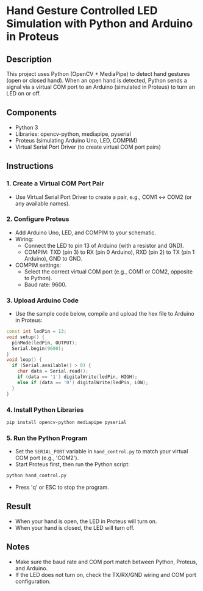 # Hand Gesture Controlled LED Simulation with Python and Arduino in Proteus

## Description
This project uses Python (OpenCV + MediaPipe) to detect hand gestures (open or closed hand). When an open hand is detected, Python sends a signal via a virtual COM port to an Arduino (simulated in Proteus) to turn an LED on or off.

## Components
- Python 3
- Libraries: opencv-python, mediapipe, pyserial
- Proteus (simulating Arduino Uno, LED, COMPIM)
- Virtual Serial Port Driver (to create virtual COM port pairs)

## Instructions

### 1. Create a Virtual COM Port Pair
- Use Virtual Serial Port Driver to create a pair, e.g., COM1 ↔ COM2 (or any available names).

### 2. Configure Proteus
- Add Arduino Uno, LED, and COMPIM to your schematic.
- Wiring:
  - Connect the LED to pin 13 of Arduino (with a resistor and GND).
  - COMPIM: TXD (pin 3) to RX (pin 0 Arduino), RXD (pin 2) to TX (pin 1 Arduino), GND to GND.
- COMPIM settings:
  - Select the correct virtual COM port (e.g., COM1 or COM2, opposite to Python).
  - Baud rate: 9600.

### 3. Upload Arduino Code
- Use the sample code below, compile and upload the hex file to Arduino in Proteus:

```cpp
const int ledPin = 13;
void setup() {
  pinMode(ledPin, OUTPUT);
  Serial.begin(9600);
}
void loop() {
  if (Serial.available() > 0) {
    char data = Serial.read();
    if (data == '1') digitalWrite(ledPin, HIGH);
    else if (data == '0') digitalWrite(ledPin, LOW);
  }
}
```

### 4. Install Python Libraries
```bash
pip install opencv-python mediapipe pyserial
```

### 5. Run the Python Program
- Set the `SERIAL_PORT` variable in `hand_control.py` to match your virtual COM port (e.g., 'COM2').
- Start Proteus first, then run the Python script:
```bash
python hand_control.py
```
- Press 'q' or ESC to stop the program.

## Result
- When your hand is open, the LED in Proteus will turn on.
- When your hand is closed, the LED will turn off.

## Notes
- Make sure the baud rate and COM port match between Python, Proteus, and Arduino.
- If the LED does not turn on, check the TX/RX/GND wiring and COM port configuration.
